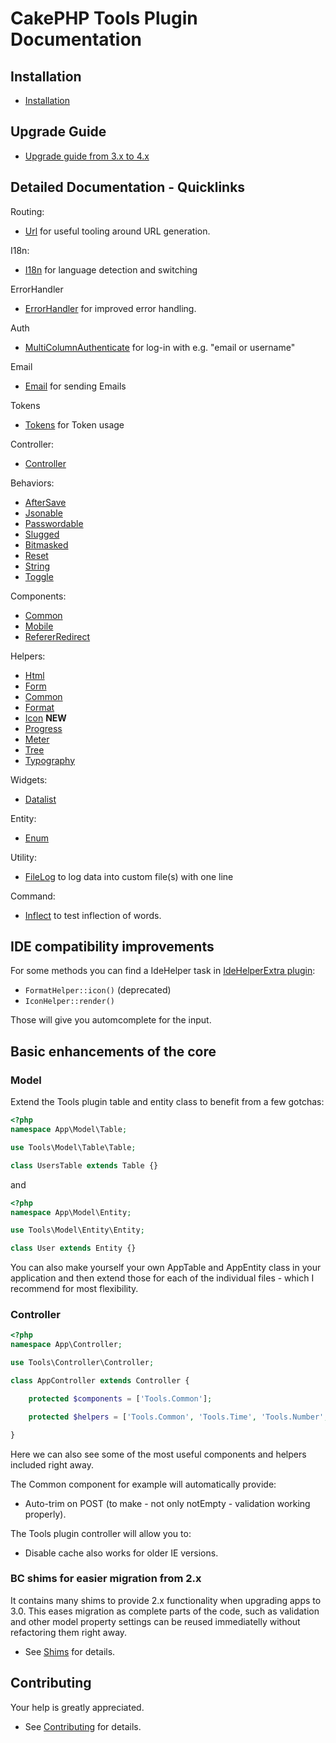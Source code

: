 # CakePHP Tools Plugin Documentation

## Installation
* [Installation](Install.md)

## Upgrade Guide
* [Upgrade guide from 3.x to 4.x](Upgrade.md)

## Detailed Documentation - Quicklinks

Routing:
* [Url](Url/Url.md) for useful tooling around URL generation.

I18n:
* [I18n](I18n/I18n.md) for language detection and switching

ErrorHandler
* [ErrorHandler](Error/ErrorHandler.md) for improved error handling.

Auth
* [MultiColumnAuthenticate](Auth/MultiColumn.md) for log-in with e.g. "email or username"

Email
* [Email](Mailer/Email.md) for sending Emails

Tokens
* [Tokens](Model/Tokens.md) for Token usage

Controller:
* [Controller](Controller/Controller.md)

Behaviors:
* [AfterSave](Behavior/AfterSave.md)
* [Jsonable](Behavior/Jsonable.md)
* [Passwordable](Behavior/Passwordable.md)
* [Slugged](Behavior/Slugged.md)
* [Bitmasked](Behavior/Bitmasked.md)
* [Reset](Behavior/Reset.md)
* [String](Behavior/String.md)
* [Toggle](Behavior/Toggle.md)

Components:
* [Common](Component/Common.md)
* [Mobile](Component/Mobile.md)
* [RefererRedirect](Component/RefererRedirect.md)

Helpers:
* [Html](Helper/Html.md)
* [Form](Helper/Form.md)
* [Common](Helper/Common.md)
* [Format](Helper/Format.md)
* [Icon](Helper/Icon.md) **NEW**
* [Progress](Helper/Progress.md)
* [Meter](Helper/Meter.md)
* [Tree](Helper/Tree.md)
* [Typography](Helper/Typography.md)

Widgets:
* [Datalist](Widget/Datalist.md)

Entity:
* [Enum](Entity/Enum.md)

Utility:
* [FileLog](Utility/FileLog.md) to log data into custom file(s) with one line

Command:
* [Inflect](Command/Inflect.md) to test inflection of words.

## IDE compatibility improvements
For some methods you can find a IdeHelper task in [IdeHelperExtra plugin](https://github.com/dereuromark/cakephp-ide-helper-extra/):
- `FormatHelper::icon()` (deprecated)
- `IconHelper::render()`

Those will give you automcomplete for the input.

## Basic enhancements of the core

### Model
Extend the Tools plugin table and entity class to benefit from a few gotchas:
```php
<?php
namespace App\Model\Table;

use Tools\Model\Table\Table;

class UsersTable extends Table {}
```
and
```php
<?php
namespace App\Model\Entity;

use Tools\Model\Entity\Entity;

class User extends Entity {}
```
You can also make yourself your own AppTable and AppEntity class in your application and then
extend those for each of the individual files - which I recommend for most flexibility.

### Controller
```php
<?php
namespace App\Controller;

use Tools\Controller\Controller;

class AppController extends Controller {

    protected $components = ['Tools.Common'];

    protected $helpers = ['Tools.Common', 'Tools.Time', 'Tools.Number', 'Tools.Format'];

}
```
Here we can also see some of the most useful components and helpers included right away.

The Common component for example will automatically provide:
- Auto-trim on POST (to make - not only notEmpty - validation working properly).

The Tools plugin controller will allow you to:
- Disable cache also works for older IE versions.


### BC shims for easier migration from 2.x
It contains many shims to provide 2.x functionality when upgrading apps to 3.0.
This eases migration as complete parts of the code, such as validation and other model property settings
can be reused immediatelly without refactoring them right away.

* See [Shims](Shims.md) for details.

## Contributing
Your help is greatly appreciated.

* See [Contributing](Contributing.md) for details.
